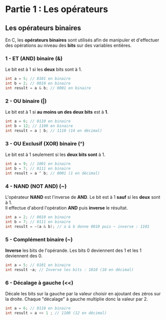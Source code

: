 # Partie 1 : Les opérateurs

## Les opérateurs binaires

En C, les **opérateurs binaires** sont utilisés afin de manipuler et d'effectuer des opérations au niveau des **bits** sur des variables entières.

### 1 - **ET** (AND) binaire (&)

Le bit est à 1 si les **deux** bits sont à 1.

```c
int a = 5; // 0101 en binaire
int b = 2; // 0010 en binaire
int result = a & b; // 0001 en binaire
```

### 2 - **OU** binaire (|)

Le bit est à 1 si **au moins un des deux bits** est à **1**.

```c
int a = 6; // 0110 en binaire
int b = 12; // 1100 en binaire
int result = a | b; // 1110 (14 en décimal)
```

### 3 - **OU** Exclusif (**XOR**) binaire (^)

Le bit est à 1 seulement si les **deux bits sont** à 1.

```c
int a = 9; // 1001 en binaire
int b = 7; // 0111 en binaire
int result = a ^ b; // 0001 (1 en décimal)
```

### 4 - **NAND** (NOT AND) (~)

L'opérateur **NAND** est l'inverse de **AND**. Le bit est à 1 **sauf** si les **deux** sont à 1.  
Il effectue d'abord l'opération **AND** puis **inverse** le résultat.

```c
int a = 2; // 0010 en binaire
int b = 7; // 0111 en binaire
int result = ~(a & b); // a & b donne 0010 puis ~ inverse : 1101
```

### 5 - Complément binaire (**~**)

**Inverse** les bits de l'opérande. Les bits 0 deviennent des 1 et les 1 deviennent des 0.

```c
int a = 5; // 0101 en binaire
int result ~a; // Inverse les bits : 1010 (10 en décimal)
```

### 6 - Décalage à gauche (<<)

Décale les bits sur la gauche par la valeur choisir en ajoutant des zéros sur la droite. Chaque "décalage" à gauche multiplie donc la valeur par 2.

```c
int a = 6; // 0110 en binaire
int result = a << 1 ; // 1100 (12 en décimal)
```
